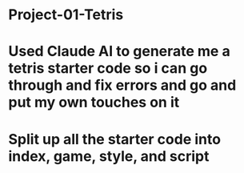 # Project-01-Tetris
# Used Claude AI to generate me a tetris starter code so i can go through and fix errors and go and put my own touches on it
# Split up all the starter code into index, game, style, and script
                        